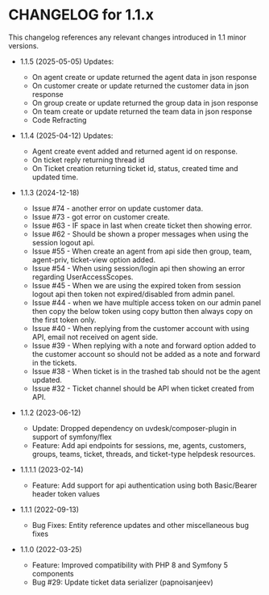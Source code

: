 CHANGELOG for 1.1.x
===================

This changelog references any relevant changes introduced in 1.1 minor versions.

* 1.1.5 (2025-05-05)
    Updates:
    - On agent create or update returned the agent data in json response
    - On customer create or update returned the customer data in json response
    - On group create or update returned the group data in json response
    - On team create or update returned the team data in json response

    * Code Refracting
* 1.1.4 (2025-04-12)
    Updates:
    - Agent create event added and returned agent id on response.
    - On ticket reply returning thread id 
    - On Ticket creation returning ticket id, status, created time and updated time.

* 1.1.3 (2024-12-18)
    * Issue #74 - another error on update customer data.
    * Issue #73 - got error on customer create.
    * Issue #63 - IF space in last when create ticket then showing error.
    * Issue #62 - Should be shown a proper messages when using the session logout api.
    * Issue #55 - When create an agent from api side then group, team, agent-priv, ticket-view option added.
    * Issue #54 - When using session/login api then showing an error regarding UserAccessScopes.
    * Issue #45 - When we are using the expired token from session logout api then token not expired/disabled from admin panel.
    * Issue #44 - when we have multiple access token on our admin panel then copy the below token using copy button then always copy on the first token only.
    * Issue #40 - When replying from the customer account with using API, email not received on agent side.
    * Issue #39 - When replying with a note and forward option added to the customer account so should not be added as a note and forward in the tickets.
    * Issue #38 - When ticket is in the trashed tab should not be the agent updated.
    * Issue #32 - Ticket channel should be API when ticket created from API.
    
* 1.1.2 (2023-06-12)
    * Update: Dropped dependency on uvdesk/composer-plugin in support of symfony/flex
    * Feature: Add api endpoints for sessions, me, agents, customers, groups, teams, ticket, threads, and ticket-type helpdesk resources.

* 1.1.1.1 (2023-02-14)
    * Feature: Add support for api authentication using both Basic/Bearer header token values

* 1.1.1 (2022-09-13)
    * Bug Fixes: Entity reference updates and other miscellaneous bug fixes

* 1.1.0 (2022-03-25)
    * Feature: Improved compatibility with PHP 8 and Symfony 5 components
    * Bug #29: Update ticket data serializer (papnoisanjeev)
